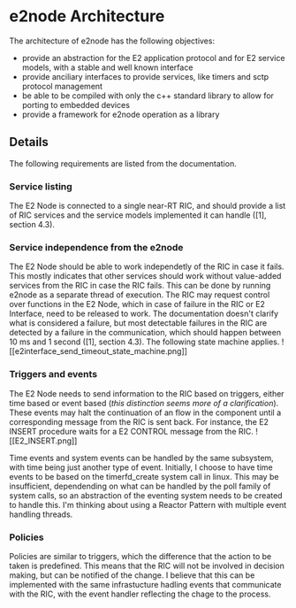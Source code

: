 # e2node Architecture

The architecture of e2node has the following objectives:
- provide an abstraction for the E2 application protocol and for E2 service models, with a stable and well known interface
- provide anciliary interfaces to provide services, like timers and sctp protocol management
- be able to be compiled with only the c++ standard library to allow for porting to embedded devices
- provide a framework for e2node operation as a library

## Details
The following requirements are listed from the documentation.

### Service listing
The E2 Node is connected to a single near-RT RIC, and should provide a list of RIC services and the service models implemented it can handle ([1], section 4.3).

### Service independence from the e2node
The E2 Node should be able to work independetly of the RIC in case it fails. This mostly indicates that other services should work without value-added services from the RIC in case the RIC fails. This can be done by running e2node as a separate thread of execution. The RIC may request control over functions in the E2 Node, which in case of failure in the RIC or E2 Interface, need to be released to work. The documentation doesn't clarify what is considered a failure, but most detectable failures in the RIC are detected by a failure in the communication, which should happen between 10 ms and 1 second ([1], section 4.3). The following state machine applies.
![[e2interface_send_timeout_state_machine.png]]
### Triggers and events
The E2 Node needs to send information to the RIC based on triggers, either time based or event based (_this distinction seems more of a clarification_). These events may halt the continuation of an flow in the component until a corresponding message from the RIC is sent back. For instance, the E2 INSERT procedure waits for a E2 CONTROL message from the RIC.
![[E2_INSERT.png]]

Time events and system events can be handled by the same subsystem, with time being just another type of event. Initially, I choose to have time events to be based on the timerfd_create system call in linux. This may be insufficient, dependending on what can be handled by the poll family of system calls, so an abstraction of the eventing system needs to be created to handle this. I'm thinking about using a Reactor Pattern with multiple event handling threads.

### Policies
Policies are similar to triggers, which the difference that the action to be taken is predefined. This means that the RIC will not be involved in decision making, but can be notified of the change.
I believe that this can be implemented with the same infrastucture hadling events that communicate with the RIC, with the event handler reflecting the chage to the process.
